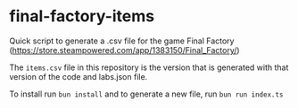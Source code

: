 # final-factory-items

Quick script to generate a .csv file for the game Final Factory (https://store.steampowered.com/app/1383150/Final_Factory/)

The `items.csv` file in this repository is the version that is generated with that version of the code and labs.json file.

To install run `bun install` and to generate a new file, run `bun run index.ts`

